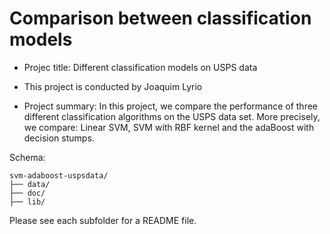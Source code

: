 # Comparison between classification models

+ Projec title: Different classification models on USPS data
+ This project is conducted by Joaquim Lyrio

+ Project summary: In this project, we compare the performance of three different classification algorithms on the USPS data set. More precisely, we compare: Linear SVM, SVM with RBF kernel and the adaBoost with decision stumps.

Schema:
```
svm-adaboost-uspsdata/
├── data/
├── doc/
├── lib/
```

Please see each subfolder for a README file.
